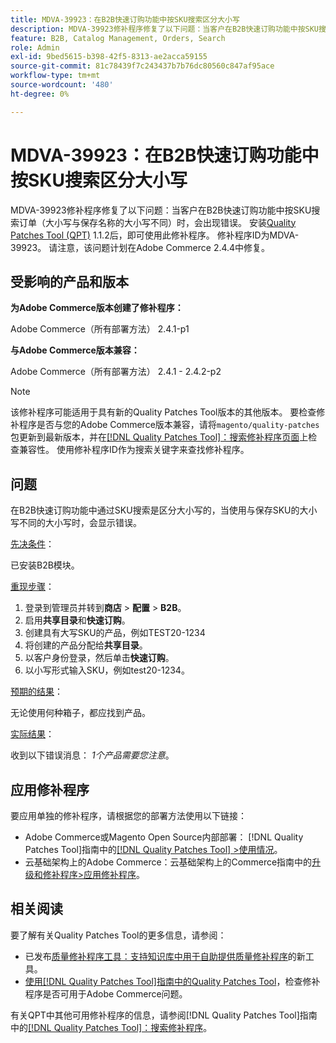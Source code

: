 ```yaml
---
title: MDVA-39923：在B2B快速订购功能中按SKU搜索区分大小写
description: MDVA-39923修补程序修复了以下问题：当客户在B2B快速订购功能中按SKU搜索订单（大小写与保存名称的大小写不同）时，会出现错误。 安装[Quality Patches Tool (QPT)](https://experienceleague.adobe.com/zh-hans/docs/commerce-knowledge-base/kb/announcements/commerce-announcements/magento-quality-patches-released-new-tool-to-self-serve-quality-patches) 1.1.2后，即可使用此修补程序。 修补程序ID为MDVA-39923。 请注意，该问题计划在Adobe Commerce 2.4.4中修复。
feature: B2B, Catalog Management, Orders, Search
role: Admin
exl-id: 9bed5615-b398-42f5-8313-ae2acca59155
source-git-commit: 81c78439f7c243437b7b76dc80560c847af95ace
workflow-type: tm+mt
source-wordcount: '480'
ht-degree: 0%

---
```


# MDVA-39923：在B2B快速订购功能中按SKU搜索区分大小写

MDVA-39923修补程序修复了以下问题：当客户在B2B快速订购功能中按SKU搜索订单（大小写与保存名称的大小写不同）时，会出现错误。 安装[Quality Patches Tool (QPT)](https://experienceleague.adobe.com/zh-hans/docs/commerce-knowledge-base/kb/announcements/commerce-announcements/magento-quality-patches-released-new-tool-to-self-serve-quality-patches) 1.1.2后，即可使用此修补程序。 修补程序ID为MDVA-39923。 请注意，该问题计划在Adobe Commerce 2.4.4中修复。

## 受影响的产品和版本

**为Adobe Commerce版本创建了修补程序：**

Adobe Commerce（所有部署方法） 2.4.1-p1

**与Adobe Commerce版本兼容：**

Adobe Commerce（所有部署方法） 2.4.1 - 2.4.2-p2

>[!NOTE]
>
>该修补程序可能适用于具有新的Quality Patches Tool版本的其他版本。 要检查修补程序是否与您的Adobe Commerce版本兼容，请将`magento/quality-patches`包更新到最新版本，并在[[!DNL Quality Patches Tool]：搜索修补程序页面](https://experienceleague.adobe.com/zh-hans/docs/commerce-knowledge-base/kb/announcements/commerce-announcements/magento-quality-patches-released-new-tool-to-self-serve-quality-patches)上检查兼容性。 使用修补程序ID作为搜索关键字来查找修补程序。

## 问题

在B2B快速订购功能中通过SKU搜索是区分大小写的，当使用与保存SKU的大小写不同的大小写时，会显示错误。

<u>先决条件</u>：

已安装B2B模块。

<u>重现步骤</u>：

1. 登录到管理员并转到&#x200B;**商店** > **配置** > **B2B**。
1. 启用&#x200B;**共享目录**&#x200B;和&#x200B;**快速订购**。
1. 创建具有大写SKU的产品，例如TEST20-1234
1. 将创建的产品分配给&#x200B;**共享目录**。
1. 以客户身份登录，然后单击&#x200B;**快速订购**。
1. 以小写形式输入SKU，例如test20-1234。

<u>预期的结果</u>：

无论使用何种箱子，都应找到产品。

<u>实际结果</u>：

收到以下错误消息： *1个产品需要您注意*。

## 应用修补程序

要应用单独的修补程序，请根据您的部署方法使用以下链接：

* Adobe Commerce或Magento Open Source内部部署： [!DNL Quality Patches Tool]指南中的[[!DNL Quality Patches Tool] >使用情况](/help/tools/quality-patches-tool/usage.md)。
* 云基础架构上的Adobe Commerce：云基础架构上的Commerce指南中的[升级和修补程序>应用修补程序](https://experienceleague.adobe.com/docs/commerce-cloud-service/user-guide/develop/upgrade/apply-patches.html?lang=zh-Hans)。

## 相关阅读

要了解有关Quality Patches Tool的更多信息，请参阅：

* 已发布[质量修补程序工具：支持知识库中用于自助提供质量修补程序](https://experienceleague.adobe.com/zh-hans/docs/commerce-knowledge-base/kb/announcements/commerce-announcements/magento-quality-patches-released-new-tool-to-self-serve-quality-patches)的新工具。
* [使用[!DNL Quality Patches Tool]指南中的Quality Patches Tool](/help/tools/quality-patches-tool/patches-available-in-qpt/check-patch-for-magento-issue-with-magento-quality-patches.md)，检查修补程序是否可用于Adobe Commerce问题。

有关QPT中其他可用修补程序的信息，请参阅[!DNL Quality Patches Tool]指南中的[[!DNL Quality Patches Tool]：搜索修补程序](https://experienceleague.adobe.com/tools/commerce-quality-patches/index.html?lang=zh-Hans)。
